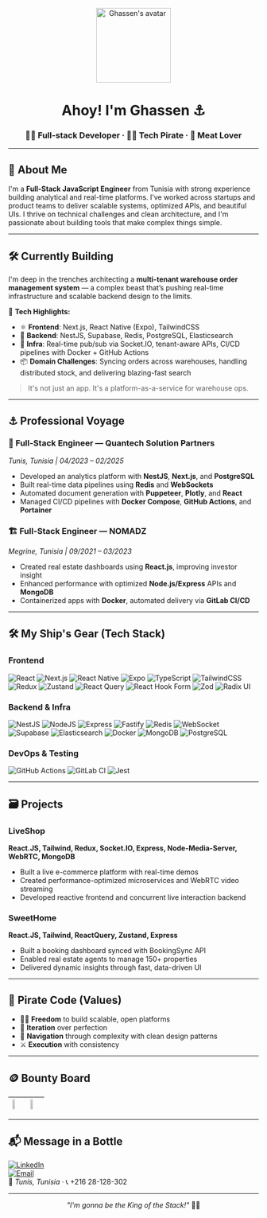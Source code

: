 <!-- Profile README: ElMansouri-cpu -->

<p align="center">
  <img src="https://avatars.githubusercontent.com/ElMansouri-cpu" width="150" alt="Ghassen's avatar" />
</p>

<h1 align="center">Ahoy! I'm Ghassen ⚓</h1>
<h3 align="center">🧑‍💻 Full-stack Developer · 🏴‍☠️ Tech Pirate · 🍖 Meat Lover</h3>

---

## 🧭 About Me

I'm a **Full-Stack JavaScript Engineer** from Tunisia with strong experience building analytical and real-time platforms. I’ve worked across startups and product teams to deliver scalable systems, optimized APIs, and beautiful UIs. I thrive on technical challenges and clean architecture, and I'm passionate about building tools that make complex things simple.

---

## 🛠️ Currently Building

I'm deep in the trenches architecting a **multi-tenant warehouse order management system** — a complex beast that’s pushing real-time infrastructure and scalable backend design to the limits.

🚧 **Tech Highlights:**

- ⚛️ **Frontend**: Next.js, React Native (Expo), TailwindCSS  
- 🧠 **Backend**: NestJS, Supabase, Redis, PostgreSQL, Elasticsearch  
- 📡 **Infra**: Real-time pub/sub via Socket.IO, tenant-aware APIs, CI/CD pipelines with Docker + GitHub Actions  
- 📦 **Domain Challenges**: Syncing orders across warehouses, handling distributed stock, and delivering blazing-fast search

> It's not just an app. It's a platform-as-a-service for warehouse ops.

---

## ⚓ Professional Voyage

### 🚀 Full-Stack Engineer — **Quantech Solution Partners**  
*Tunis, Tunisia | 04/2023 – 02/2025*

- Developed an analytics platform with **NestJS**, **Next.js**, and **PostgreSQL**
- Built real-time data pipelines using **Redis** and **WebSockets**
- Automated document generation with **Puppeteer**, **Plotly**, and **React**
- Managed CI/CD pipelines with **Docker Compose**, **GitHub Actions**, and **Portainer**

### 🏗️ Full-Stack Engineer — **NOMADZ**  
*Megrine, Tunisia | 09/2021 – 03/2023*

- Created real estate dashboards using **React.js**, improving investor insight
- Enhanced performance with optimized **Node.js/Express** APIs and **MongoDB**
- Containerized apps with **Docker**, automated delivery via **GitLab CI/CD**

---

## 🛠️ My Ship's Gear (Tech Stack)

### Frontend  
![React](https://img.shields.io/badge/react-%2320232a.svg?style=for-the-badge&logo=react&logoColor=%2361DAFB)
![Next.js](https://img.shields.io/badge/Next.js-000?&logo=next.js)
![React Native](https://img.shields.io/badge/React%20Native-61DAFB?logo=react&logoColor=white)
![Expo](https://img.shields.io/badge/Expo-000020?logo=expo&logoColor=white)
![TypeScript](https://img.shields.io/badge/TypeScript-3178C6?&logo=typescript)
![TailwindCSS](https://img.shields.io/badge/tailwindcss-%2338B2AC.svg?style=for-the-badge&logo=tailwind-css&logoColor=white)
![Redux](https://img.shields.io/badge/redux-%23593d88.svg?style=for-the-badge&logo=redux&logoColor=white)
![Zustand](https://img.shields.io/badge/zustand-000000?style=for-the-badge&logo=zotero&logoColor=white)
![React Query](https://img.shields.io/badge/-React%20Query-FF4154?style=for-the-badge&logo=react%20query&logoColor=white)
![React Hook Form](https://img.shields.io/badge/React%20Hook%20Form-%23EC5990.svg?style=for-the-badge&logo=reacthookform&logoColor=white)
![Zod](https://img.shields.io/badge/zod-%233068b7.svg?style=for-the-badge&logo=zod&logoColor=white)
![Radix UI](https://img.shields.io/badge/radix%20ui-161618.svg?style=for-the-badge&logo=radix-ui&logoColor=white)

### Backend & Infra  
![NestJS](https://img.shields.io/badge/NestJS-E0234E?&logo=nestjs&logoColor=white)
![NodeJS](https://img.shields.io/badge/node.js-6DA55F?style=for-the-badge&logo=node.js&logoColor=white)
![Express](https://img.shields.io/badge/express-%23404d59.svg?style=for-the-badge&logo=express&logoColor=white)
![Fastify](https://img.shields.io/badge/fastify-%23000000.svg?style=for-the-badge&logo=fastify&logoColor=white)
![Redis](https://img.shields.io/badge/Redis-DC382D?&logo=redis&logoColor=white)
![WebSocket](https://img.shields.io/badge/WebSocket-010101?&logo=socketdotio)
![Supabase](https://img.shields.io/badge/Supabase-3ECF8E?&logo=supabase&logoColor=white)
![Elasticsearch](https://img.shields.io/badge/Elasticsearch-005571?&logo=elasticsearch&logoColor=white)
![Docker](https://img.shields.io/badge/Docker-2496ED?&logo=docker&logoColor=white)
![MongoDB](https://img.shields.io/badge/MongoDB-%234ea94b.svg?style=for-the-badge&logo=mongodb&logoColor=white)
![PostgreSQL](https://img.shields.io/badge/PostgreSQL-316192.svg?style=for-the-badge&logo=postgresql&logoColor=white)

### DevOps & Testing  
![GitHub Actions](https://img.shields.io/badge/github%20actions-%232671E5.svg?style=for-the-badge&logo=githubactions&logoColor=white)
![GitLab CI](https://img.shields.io/badge/gitlab%20ci-%23181717.svg?style=for-the-badge&logo=gitlab&logoColor=white)
![Jest](https://img.shields.io/badge/Jest-C21325?&logo=jest)

---

## 🗃️ Projects

### LiveShop  
**React.JS, Tailwind, Redux, Socket.IO, Express, Node-Media-Server, WebRTC, MongoDB**  
- Built a live e-commerce platform with real-time demos  
- Created performance-optimized microservices and WebRTC video streaming  
- Developed reactive frontend and concurrent live interaction backend

### SweetHome  
**React.JS, Tailwind, ReactQuery, Zustand, Express**  
- Built a booking dashboard synced with BookingSync API  
- Enabled real estate agents to manage 150+ properties  
- Delivered dynamic insights through fast, data-driven UI

---

## 🧠 Pirate Code (Values)

- 🏴‍☠️ **Freedom** to build scalable, open platforms  
- 🔄 **Iteration** over perfection  
- 🧭 **Navigation** through complexity with clean design patterns  
- ⚔️ **Execution** with consistency  

---

## 🪙 Bounty Board

| <img src="https://github-readme-stats.vercel.app/api?username=ElMansouri-cpu&show_icons=true&theme=tokyonight" width="48%" /> | <img src="https://github-readme-stats.vercel.app/api/top-langs/?username=ElMansouri-cpu&layout=compact&theme=tokyonight" width="48%" /> |
|:--|:--|

---

## 📬 Message in a Bottle

[![LinkedIn](https://img.shields.io/badge/LinkedIn-0077B5?&logo=linkedin)](https://www.linkedin.com/in/ghassen-mansouri/)  
[![Email](https://img.shields.io/badge/Email-8B89CC?&logo=protonmail&logoColor=white)](mailto:ghassen.mansouri@proton.me)  
📍 *Tunis, Tunisia* · 📞 +216 28-128-302

---

<p align="center"><i>"I'm gonna be the King of the Stack!"</i> 🏴‍☠️</p>
